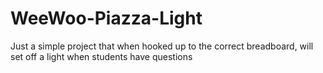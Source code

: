 # WeeWoo-Piazza-Light

Just a simple project that when hooked up to the correct breadboard, will set off a light when students have questions
